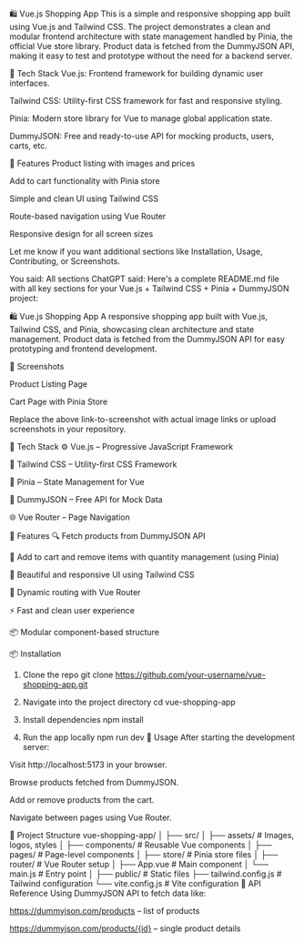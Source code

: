 🛍️ Vue.js Shopping App This is a simple and responsive shopping app built using Vue.js and Tailwind CSS. The project demonstrates a clean and modular frontend architecture with state management handled by Pinia, the official Vue store library. Product data is fetched from the DummyJSON API, making it easy to test and prototype without the need for a backend server.

🔧 Tech Stack Vue.js: Frontend framework for building dynamic user interfaces.

Tailwind CSS: Utility-first CSS framework for fast and responsive styling.

Pinia: Modern store library for Vue to manage global application state.

DummyJSON: Free and ready-to-use API for mocking products, users, carts, etc.

🚀 Features Product listing with images and prices

Add to cart functionality with Pinia store

Simple and clean UI using Tailwind CSS

Route-based navigation using Vue Router

Responsive design for all screen sizes

Let me know if you want additional sections like Installation, Usage, Contributing, or Screenshots.

You said: All sections ChatGPT said: Here's a complete README.md file with all key sections for your Vue.js + Tailwind CSS + Pinia + DummyJSON project:

🛍️ Vue.js Shopping App A responsive shopping app built with Vue.js, Tailwind CSS, and Pinia, showcasing clean architecture and state management. Product data is fetched from the DummyJSON API for easy prototyping and frontend development.

📸 Screenshots

Product Listing Page

Cart Page with Pinia Store

Replace the above link-to-screenshot with actual image links or upload screenshots in your repository.

🧰 Tech Stack ⚙️ Vue.js – Progressive JavaScript Framework

🎨 Tailwind CSS – Utility-first CSS Framework

🧠 Pinia – State Management for Vue

🔌 DummyJSON – Free API for Mock Data

🌐 Vue Router – Page Navigation

🚀 Features 🔍 Fetch products from DummyJSON API

🛒 Add to cart and remove items with quantity management (using Pinia)

💅 Beautiful and responsive UI using Tailwind CSS

🔄 Dynamic routing with Vue Router

⚡ Fast and clean user experience

📦 Modular component-based structure

📦 Installation

1. Clone the repo
git clone https://github.com/your-username/vue-shopping-app.git

2. Navigate into the project directory
cd vue-shopping-app

3. Install dependencies
npm install

4. Run the app locally
npm run dev 🔧 Usage After starting the development server:

Visit http://localhost:5173 in your browser.

Browse products fetched from DummyJSON.

Add or remove products from the cart.

Navigate between pages using Vue Router.

📁 Project Structure vue-shopping-app/ │ ├── src/ │ ├── assets/ # Images, logos, styles │ ├── components/ # Reusable Vue components │ ├── pages/ # Page-level components │ ├── store/ # Pinia store files │ ├── router/ # Vue Router setup │ ├── App.vue # Main component │ └── main.js # Entry point │ ├── public/ # Static files ├── tailwind.config.js # Tailwind configuration └── vite.config.js # Vite configuration 📡 API Reference Using DummyJSON API to fetch data like:

https://dummyjson.com/products – list of products

https://dummyjson.com/products/{id} – single product details
